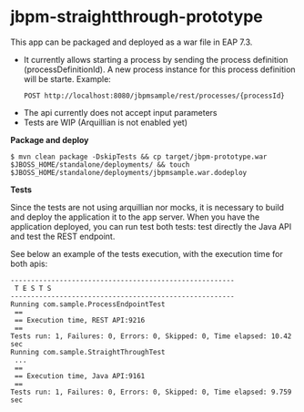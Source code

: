 # jbpm-straightthrough-prototype

This app can be packaged and deployed as a war file in EAP 7.3.

- It currently allows starting a process by sending the process definition (processDefinitionId). A new process instance for this process definition will be starte. Example:
    ````
    POST http://localhost:8080/jbpmsample/rest/processes/{processId}
    ````
- The api currently does not accept input parameters 
- Tests are WIP (Arquillian is not enabled yet)

**Package and deploy**

`$ mvn clean package -DskipTests && cp target/jbpm-prototype.war $JBOSS_HOME/standalone/deployments/ && touch $JBOSS_HOME/standalone/deployments/jbpmsample.war.dodeploy`


**Tests**

Since the tests are not using arquillian nor mocks, it is necessary to build and deploy the application it to the app server. When you have the application deployed, you can run test both tests: test directly the Java API and test the REST endpoint. 

See below an example of the tests execution, with the execution time for both apis:
````
-------------------------------------------------------
 T E S T S
-------------------------------------------------------
Running com.sample.ProcessEndpointTest
 ==
 == Execution time, REST API:9216
 ==
Tests run: 1, Failures: 0, Errors: 0, Skipped: 0, Time elapsed: 10.42 sec
Running com.sample.StraightThroughTest
 ... 
 ==
 == Execution time, Java API:9161
 ==
Tests run: 1, Failures: 0, Errors: 0, Skipped: 0, Time elapsed: 9.759 sec
````



